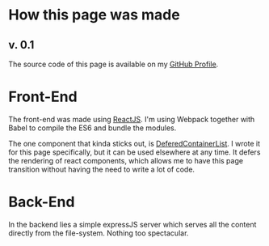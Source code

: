 # How this page was made
## v. 0.1

The source code of this page is available on my [GitHub Profile](https://github.com/KCreate/leonardschuetz.ch).

# Front-End
The front-end was made using [ReactJS](https://facebook.github.io/react/). I'm using Webpack together with Babel to compile the ES6 and bundle the modules.

The one component that kinda sticks out, is [DeferedContainerList](https://www.npmjs.com/package/deferedcontainerlist). I wrote it for this page specifically, but it can be used elsewhere at any time. It defers the rendering of react components, which allows me to have this page transition without having the need to write a lot of code.

# Back-End
In the backend lies a simple expressJS server which serves all the content directly from the file-system. Nothing too spectacular.
